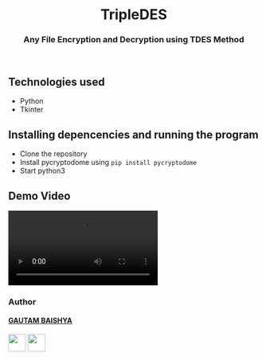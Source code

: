 
<h1 align="center">TripleDES</h1>
<h3 align="center">Any File Encryption and Decryption using TDES Method </h3>
<br>

## Technologies used
* Python
* Tkinter

## Installing depencencies and running the program
* Clone the repository
* Install pycryptodome using `pip install pycryptodome`
* Start python3

## Demo Video
![Demo](https://user-images.githubusercontent.com/45572074/125903307-bd218193-9191-4a65-8795-0aa618cf20f0.mp4)
<br>
                                                            
### Author


#### [GAUTAM BAISHYA](https://github.com/gautambaishya) 
[<img src="https://image.flaticon.com/icons/svg/185/185964.svg" width="35" padding="10">](https://www.linkedin.com/in/gautam-baishya-6ab513194/)
[<img src="https://image.flaticon.com/icons/svg/185/185981.svg" width="35" padding="10">](https://www.facebook.com/sri.gautam.77/)
